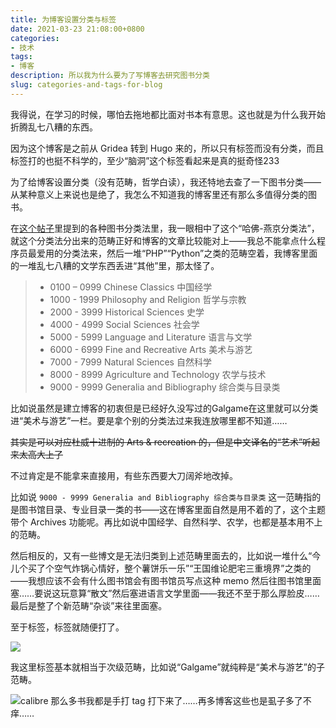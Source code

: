 ```yaml
---
title: 为博客设置分类与标签
date: 2021-03-23 21:08:00+0800
categories:
- 技术
tags:
- 博客
description: 所以我为什么要为了写博客去研究图书分类
slug: categories-and-tags-for-blog
---
```


我得说，在学习的时候，哪怕去拖地都比面对书本有意思。这也就是为什么我开始折腾乱七八糟的东西。

因为这个博客是之前从 Gridea 转到 Hugo 来的，所以只有标签而没有分类，而且标签打的也挺不科学的，至少“脑洞”这个标签看起来是真的挺奇怪233

为了给博客设置分类（没有范畴，哲学白读），我还特地去查了一下图书分类——从某种意义上来说也是绝了，我怎么不知道我的博客里还有那么多值得分类的图书。

在[这个帖子](https://zhuanlan.zhihu.com/p/33872429)里提到的各种图书分类法里，我一眼相中了这个“哈佛-燕京分类法”，就这个分类法分出来的范畴正好和博客的文章比较能对上——我总不能拿点什么程序员最爱用的分类法来，然后一堆“PHP”“Python”之类的范畴空着，我博客里面的一堆乱七八糟的文学东西丢进“其他”里，那太怪了。

> - 0100 – 0999 Chinese Classics 中国经学
> - 1000 - 1999 Philosophy and Religion 哲学与宗教
> - 2000 - 3999 Historical Sciences 史学
> - 4000 - 4999 Social Sciences 社会学
> - 5000 - 5999 Language and Literature 语言与文学
> - 6000 - 6999 Fine and Recreative Arts 美术与游艺
> - 7000 - 7999 Natural Sciences 自然科学
> - 8000 - 8999 Agriculture and Technology 农学与技术
> - 9000 - 9999 Generalia and Bibliography 综合类与目录类

比如说虽然是建立博客的初衷但是已经好久没写过的Galgame在这里就可以分类进“美术与游艺”一栏。要是拿个别的分类法过来我连放哪里都不知道……

~~其实是可以对应杜威十进制的 Arts & recreation 的，但是中文译名的“艺术”听起来太高大上了~~

不过肯定是不能拿来直接用，有些东西要大刀阔斧地改掉。

比如说 `9000 - 9999 Generalia and Bibliography 综合类与目录类` 这一范畴指的是图书馆目录、专业目录一类的书——这在博客里面自然是用不着的了，这个主题带个 Archives 功能呢。再比如说中国经学、自然科学、农学，也都是基本用不上的范畴。

然后相反的，又有一些博文是无法归类到上述范畴里面去的，比如说一堆什么“今儿个买了个空气炸锅心情好，整个薯饼乐一乐”“王国维论肥宅三重境界”之类的——我想应该不会有什么图书馆会有图书馆员写点这种 memo 然后往图书馆里面塞……要说这玩意算“散文”然后塞进语言文学里面——我还不至于那么厚脸皮……最后是整了个新范畴“杂谈”来往里面塞。

至于标签，标签就随便打了。

![](https://cdn.jsdelivr.net/gh/yuukoamamiya/pic/20210323215322.png)

我这里标签基本就相当于次级范畴，比如说“Galgame”就纯粹是“美术与游艺”的子范畴。

![](https://cdn.jsdelivr.net/gh/yuukoamamiya/pic/20210323215502.png)calibre 那么多书我都是手打 tag 打下来了……再多博客这些也是虱子多了不痒……